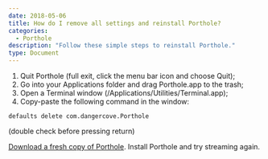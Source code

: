 ```yaml
---
date: 2018-05-06
title: How do I remove all settings and reinstall Porthole?
categories:
  - Porthole 
description: "Follow these simple steps to reinstall Porthole."
type: Document
---
```

1. Quit Porthole (full exit, click the menu bar icon and choose Quit);
1. Go into your Applications folder and drag Porthole.app to the trash;
1. Open a Terminal window (/Applications/Utilities/Terminal.app);
1. Copy-paste the following command in the window:

`defaults delete com.dangercove.Porthole`

(double check before pressing return)

[Download a fresh copy of Porthole](https://www.dangercove.com/porthole/download). Install Porthole and try streaming again.

